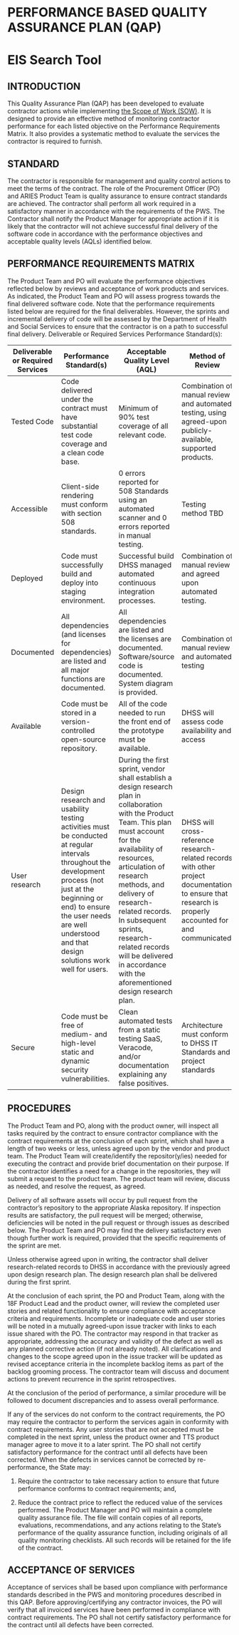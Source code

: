 # PERFORMANCE BASED QUALITY ASSURANCE PLAN (QAP) 
# EIS Search Tool 
## INTRODUCTION
This Quality Assurance Plan (QAP) has been developed to evaluate contractor actions while implementing [the Scope of Work (SOW)](1-Request-for-Proposals.md#section-3-scope-of-work--contract-information). It is designed to provide an effective method of monitoring contractor performance for each listed objective on the Performance Requirements Matrix. It also provides a systematic method to evaluate the services the contractor is required to furnish.

## STANDARD
The contractor is responsible for management and quality control actions to meet the terms of the contract. The role of the Procurement Officer (PO) and ARIES Product Team is quality assurance to ensure contract standards are achieved. The contractor shall perform all work required in a satisfactory manner in accordance with the requirements of the PWS. The Contractor shall notify the Product Manager for appropriate action if it is likely that the contractor will not achieve successful final delivery of the software code in accordance with the performance objectives and acceptable quality levels (AQLs) identified below.

## PERFORMANCE REQUIREMENTS MATRIX
The Product Team and PO will evaluate the performance objectives reflected below by reviews and acceptance of work products and services. As indicated, the Product Team and PO will assess progress towards the final delivered software code. Note that the performance requirements listed below are required for the final deliverables. However, the sprints and incremental delivery of code will be assessed by the Department of Health and Social Services to ensure that the contractor is on a path to successful final delivery.
Deliverable or Required Services Performance Standard(s):

**Deliverable or Required Services** | **Performance Standard(s)** | **Acceptable Quality Level (AQL)** | **Method of Review**
--- | --- | --- | ---
Tested Code | Code delivered under the contract must have substantial test code coverage and a clean code base. | Minimum of 90% test coverage of all relevant code. | Combination of manual review and automated testing, using agreed-upon publicly-available, supported products. 
Accessible | Client-side rendering must conform with section 508 standards. | 0 errors reported for 508 Standards using an automated scanner and 0 errors reported in manual testing. | Testing method TBD
Deployed | Code must successfully build and deploy into staging environment. | Successful build DHSS managed automated continuous integration processes. | Combination of manual review and agreed upon automated testing.
Documented | All dependencies (and licenses for dependencies) are listed and all major functions are documented. | All dependencies are listed and the licenses are documented. Software/source code is documented. System diagram is provided. | Combination of manual review and automated testing
Available | Code must be stored in a version-controlled open-source repository. | All of the code needed to run the front end of the prototype must be available. | DHSS will assess code availability and access
User research | Design research and usability testing activities must be conducted at regular intervals throughout the development process (not just at the beginning or end) to ensure the user needs are well understood and that design solutions work well for users. | During the first sprint, vendor shall establish a design research plan in collaboration with the Product Team. This plan must account for the availability of resources, articulation of research methods, and delivery of research-related records. In subsequent sprints, research-related records will be delivered in accordance with the aforementioned design research plan. | DHSS will cross-reference research-related records with other project documentation to ensure that research is properly accounted for and communicated.
Secure | Code must be free of medium- and high-level static and dynamic security vulnerabilities. | Clean automated tests from a static testing SaaS, Veracode, and/or documentation explaining any false positives. | Architecture must conform to DHSS IT Standards and project standards |[https://pages.18f.gov/before-you-ship/](https://pages.18f.gov/before-you-ship/).

## PROCEDURES
The Product Team and PO, along with the product owner, will inspect all tasks required by the contract to ensure contractor compliance with the contract requirements at the conclusion of each sprint, which shall have a length of two weeks or less, unless agreed upon by the vendor and product team.
The Product Team will create/identify the repositor(y/ies) needed for executing the contract and provide brief documentation on their purpose.  If the contractor identifies a need for a change in the repositories, they will submit a request to the product team.  The product team will review, discuss as needed, and resolve the request, as agreed. 

Delivery of all software assets will occur by pull request from the contractor’s repository to the appropriate Alaska repository. If inspection results are satisfactory, the pull request will be merged; otherwise, deficiencies will be noted in the pull request or through issues as described below. The Product Team and PO may find the delivery satisfactory even though further work is required, provided that the specific requirements of the sprint are met.
 
Unless otherwise agreed upon in writing, the contractor shall deliver research-related records to DHSS in accordance with the previously agreed upon design research plan. The design research plan shall be delivered during the first sprint.

At the conclusion of each sprint, the PO and Product Team, along with the 18F Product Lead and the product owner, will review the completed user stories and related functionality to ensure compliance with acceptance criteria and requirements. Incomplete or inadequate code and user stories will be noted in a mutually agreed-upon issue tracker with links to each issue shared with the PO. The contractor may respond in that tracker as appropriate, addressing the accuracy and validity of the defect as well as any planned corrective action (if not already noted). All clarifications and changes to the scope agreed upon in the issue tracker will be updated as revised acceptance criteria in the incomplete backlog items as part of the backlog grooming process.  The contractor team will discuss and document actions to prevent recurrence in the sprint retrospectives.

At the conclusion of the period of performance, a similar procedure will be followed to document discrepancies and to assess overall performance.

If any of the services do not conform to the contract requirements, the PO may require the contractor to perform the services again in conformity with contract requirements. Any user stories that are not accepted must be completed in the next sprint, unless the product owner and TTS product manager agree to move it to a later sprint. The PO shall not certify satisfactory performance for the contract until all defects have been corrected. When the defects in services cannot be corrected by re-performance, the State may:

1. Require the contractor to take necessary action to ensure that future performance conforms to contract requirements; and,

2. Reduce the contract price to reflect the reduced value of the services performed. The Product Manager and PO will maintain a complete quality assurance file. The file will contain copies of all reports, evaluations, recommendations, and any actions relating to the State’s performance of the quality assurance function, including originals of all quality monitoring checklists. All such records will be retained for the life of the contract. 

## ACCEPTANCE OF SERVICES
Acceptance of services shall be based upon compliance with performance standards described in the PWS and monitoring procedures described in this QAP. Before approving/certifying any contractor invoices, the PO will verify that all invoiced services have been performed in compliance with contract requirements. The PO shall not certify satisfactory performance for the contract until all defects have been corrected.
